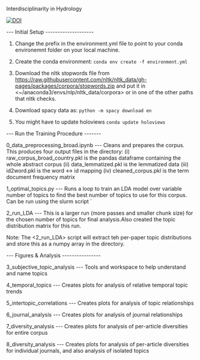 Interdisciplinarity in Hydrology


<a href="https://zenodo.org/badge/latestdoi/254929556"><img src="https://zenodo.org/badge/254929556.svg" alt="DOI"></a>

--- Initial Setup --------------------

1) Change the prefix in the environment.yml file to point to your conda environemnt folder on your local machine.
2) Create the conda environment: `conda env create -f environment.yml` 

3) Download the nltk stopwords file from <https://raw.githubusercontent.com/nltk/nltk_data/gh-pages/packages/corpora/stopwords.zip> and put it in <~/anaconda3/envs/nlp/nltk_data/corpora> or in one of the other paths that nltk checks.

4) Download spacy data as: `python -m spacy download en`

5) You might have to update holoviews `conda update holoviews`

--- Run the Training Procedure -------

0_data_preprocessing_broad.ipynb --- Cleans and prepares the corpus. This produces four output files in the <data> directory: 
(i) raw_corpus_broad_country.pkl is the pandas dataframe containing the whole abstract corpus 
(ii) data_lemmatized.pkl is the lemmatized data 
(iii) id2word.pkl is the word <-> id mapping
(iv) cleaned_corpus.pkl is the term document frequency matrix

1_optimal_topics.py --- Runs a loop to train an LDA model over variable number of topics to find the best number of topics to use for this corpus. Can be run using the slurm script ` 

2_run_LDA --- This is a larger run (more passes and smaller chunk size) for the chosen number of topics for final analysis.Also created the topic distribution matrix for this run. 

Note: The <2_run_LDA> script will extract teh per-paper topic distributions and store this as a numpy array in the <data> directory. 

--- Figures & Analysis ----------------

3_subjective_topic_analysis --- Tools and workspace to help understand and name topics 
  
4_temporal_topics --- Creates plots for analysis of relative temporal topic trends
  
5_intertopic_correlations --- Creates plots for analysis of topic relationships
  
6_journal_analysis --- Creates plots for analysis of journal relationships
  
7_diversity_analysis --- Creates plots for analysis of per-article diversities for entire corpus
  
8_diversity_analysis --- Creates plots for analysis of per-article diversities for individual journals, and also analysis of isolated topics



